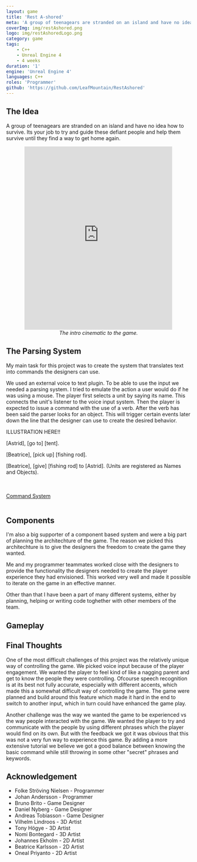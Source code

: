 ```yaml
---
layout: game
title: 'Rest A-shored'
meta: 'A group of teenagears are stranded on an island and have no idea how to survive. Its your job to try and guide these defiant people and help them survive until they find a way to get home again.'
coverImg: img/restAshored.png
logo: img/restAshoredLogo.png
category: game
tags:
    - C++
    - Unreal Engine 4
    - 4 weeks
duration: '1'
engine: 'Unreal Engine 4'
languages: C++
roles: 'Programmer'
github: 'https://github.com/LeafMountain/RestAshored'
---
```

## The Idea
A group of teenagears are stranded on an island and have no idea how to survive. Its your job to try and guide these defiant people and help them survive until they find a way to get home again.

<center>
<iframe width="80%" height="500" src="https://www.youtube.com/watch?v=qiopL5JH13k" frameborder="0" allow="autoplay; encrypted-media" allowfullscreen></iframe><br/>
<i> The intro cinematic to the game. </i>
</center>

## The Parsing System
My main task for this project was to create the system that translates text into commands the designers can use. 

We used an external voice to text plugin. To be able to use the input we needed a parsing system. I tried to emulate the action a user would do if he was using a mouse. The player first selects a unit by saying its name. This connects the unit's listener to the voice input system. Then the player is expected to issue a command with the use of a verb. After the verb has been said the parser looks for an object. This will trigger certain events later down the line that the designer can use to create the desired behavior.

ILLUSTRATION HERE!!

[Astrid], [go to] [tent].

[Beatrice], [pick up] [fishing rod]. 

[Beatrice], [give] [fishing rod] to [Astrid]. (Units are registered as Names and Objects). 


<br><br>
<a class="button" href="https://github.com/LeafMountain/RestAshored/tree/master/Source/GP2_Team3/CommandSystem">Command System</a>
<br><br>


## Components
I'm also a big supporter of a component based system and were a big part of planning the architechture of the game. The reason we picked this architechture is to give the designers the freedom to create the game they wanted.

Me and my programmer teammates worked close with the designers to provide the functionality the designers needed to create the player experience they had envisioned. This worked very well and made it possible to iterate on the game in an effective manner.

Other than that I have been a part of many different systems, either by planning, helping or writing code toghether with other members of the team.

## Gameplay

<!-- <table>
<tr>
<td>
<h3> Voice Input: </h3>
The game uses voice input to control the game. By saying the characters name the player are able to select that character. After that the character listens for certain command such as "Go to camp" or "Pick up axe".
</td>
</tr>

</table>
<table>

<tr>
<td>
<h3> Survival: </h3>
<p>
The players goal is to help the characters survive on the island by guideing them. By telling them what to do the characters can collect, feed and move to locations that will help them survive. Part of the challenge is getting them to listen, they are teenagears after all.
</p>
</td>
<td>
<img src="{{site.baseurl}}/img/RestAshored/RobinUseStone.gif" height="250px" width="400px">
</td>
</tr>

</table>
<table>

<tr>
<td>
<h3> Ownership: </h3>
<p>
We want to give the player the ability to make the game their own adventure. By letting the player build up their own camp the player will be able to create their own story.
</p>
</td>
</tr>

</table>
<table>

<tr>
<td>
<h3> Management: </h3>
<p>
The game features three values that each character need to keep at a desired level. Each character has Hunger, Temperature and Comfort. Hunger slowly decreses and the character needs to eat to refill this value. Temperature is the temperature of the character which is affected by the weather, water and nearby heatsources. The final value is Comfort which controls the feelings of the character.
</p>
</td>
<td>
<img src="{{site.baseurl}}/img/RestAshored/punchastrid.gif" height="250px" width="400px">
</td>
</tr>

</table>
<table>

<tr>
<td>
<h3> A Living Game: </h3>
<p>
We want the people to feel more alive. By adding the ability for them to have feelings towords different beings on the island. This makes them interact with each other in different ways.
</p>
</td>
</tr>

</table>
<table>

<tr>
<td>
<h3> A Living Game: </h3>
<p>
We want the people to feel more alive. By adding the ability for them to have feelings towords different beings on the island. This makes them interact with each other in different ways.
</p>
</td>
<td>
<img src="{{site.baseurl}}/img/RestAshored/astridgetwarm.gif" height="250px" width="400px">
</td>
</tr>
</table> -->


## Final Thoughts

One of the most difficult challenges of this project was the relatively unique way of controlling the game. We picked voice input because of the player engagement. We wanted the player to feel kind of like a nagging parent and get to know the people they were controlling. Ofcourse speech recognition is at its best not fully accurate, especially with different accents, which made this a somewhat difficult way of controlling the game. The game were planned and build around this feature which made it hard in the end to switch to another input, which in turn could have enhanced the game play.

Another challenge was the way we wanted the game to be experienced vs the way people interacted with the game. We wanted the player to try and communicate with the people by using different phrases which the player would find on its own. But with the feedback we got it was obvious that this was not a very fun way to experience this game. By adding a more extensive tutorial we believe we got a good balance between knowing the basic command while still throwing in some other "secret" phrases and keywords.




## Acknowledgement

* Folke Ströving Nielsen - Programmer
* Johan Andersson - Programmer
* Bruno Brito - Game Designer
* Daniel Nyberg - Game Designer
* Andreas Tobiasson - Game Designer
* Vilhelm Lindroos - 3D Artist
* Tony Högye - 3D Artist
* Nomi Bontegard - 3D Artist
* Johannes Ekholm - 2D Artist
* Beatrice Karlsson - 2D Artist
* Oneal Priyanto - 2D Artist
